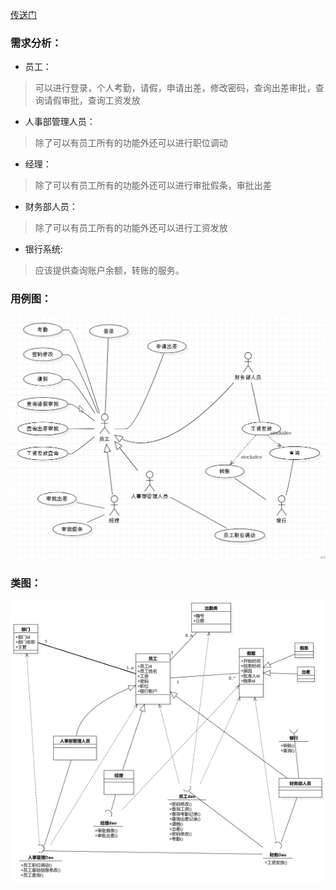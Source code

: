[传送门](https://github.com/WhyWhatHow/Software/blob/master/UML/UseCase%26%26Class.md)
### 需求分析：

- 员工：
> 可以进行登录，个人考勤，请假，申请出差，修改密码，查询出差审批，查询请假审批，查询工资发放
- 人事部管理人员：
> 除了可以有员工所有的功能外还可以进行职位调动
- 经理：
> 除了可以有员工所有的功能外还可以进行审批假条，审批出差
- 财务部人员：
> 除了可以有员工所有的功能外还可以进行工资发放
- 银行系统:
> 应该提供查询账户余额，转账的服务。

### 用例图：
![title](../.local/static/2019/4/4/usecase.1559203046166.png)

### 类图：
![title](../.local/static/2019/4/4/class.1559203060440.png)